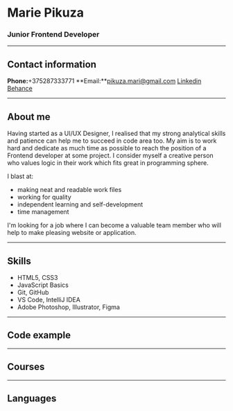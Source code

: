 # Marie Pikuza
### Junior Frontend Developer
***
## Contact information
**Phone:**+375287333771
**Email:**pikuza.mari@gmail.com
[Linkedin]("http://linkedin.com/in/maryia-pikuza-946a60292")
[Behance]("https://www.behance.net/fel-lord")
***
## About me
Having started as a UI/UX Designer, I realised that my strong analytical skills and patience can help me to succeed in code area too. My aim is to work hard and dedicate as much time as possible to reach the position of a Frontend developer at some project. I consider myself a creative person who values logic in their work which fits great in programming sphere.

I blast at:
* making neat and readable work files
* working for quality
* independent learning and self-development
* time management

I'm looking for a job where I can become a valuable team member who will help to make pleasing website or application.
***
## Skills
* HTML5, CSS3
* JavaScript Basics
* Git, GitHub
* VS Code, IntelliJ IDEA
* Adobe Photoshop, Illustrator, Figma
***
## Code example
***
## Courses
***
## Languages
